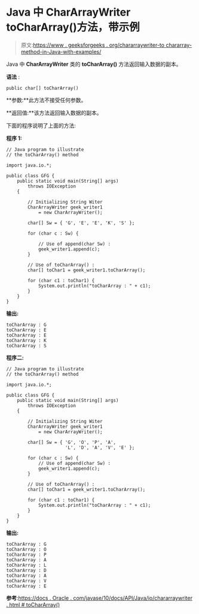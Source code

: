 # Java 中 CharArrayWriter toCharArray()方法，带示例

> 原文:[https://www . geeksforgeeks . org/chararraywriter-to chararray-method-in-Java-with-examples/](https://www.geeksforgeeks.org/chararraywriter-tochararray-method-in-java-with-examples/)

Java 中 **CharArrayWriter** 类的 **toCharArray()** 方法返回输入数据的副本。

**语法** :

```
public char[] toCharArray()
```

**参数:**此方法不接受任何参数。

**返回值:**该方法返回输入数据的副本。

下面的程序说明了上面的方法:

**程序 1:**

```
// Java program to illustrate
// the toCharArray() method

import java.io.*;

public class GFG {
    public static void main(String[] args)
        throws IOException
    {

        // Initializing String Witer
        CharArrayWriter geek_writer1
            = new CharArrayWriter();

        char[] Sw = { 'G', 'E', 'E', 'K', 'S' };

        for (char c : Sw) {

            // Use of append(char Sw) :
            geek_writer1.append(c);
        }

        // Use of toCharArray() :
        char[] toChar1 = geek_writer1.toCharArray();

        for (char c1 : toChar1) {
            System.out.println("toCharArray : " + c1);
        }
    }
}
```

**输出:**

```
toCharArray : G
toCharArray : E
toCharArray : E
toCharArray : K
toCharArray : S

```

**程序二:**

```
// Java program to illustrate
// the toCharArray() method

import java.io.*;

public class GFG {
    public static void main(String[] args)
        throws IOException
    {

        // Initializing String Witer
        CharArrayWriter geek_writer1
            = new CharArrayWriter();

        char[] Sw = { 'G', 'O', 'P', 'A',
                      'L', 'D', 'A', 'V', 'E' };

        for (char c : Sw) {
            // Use of append(char Sw) :
            geek_writer1.append(c);
        }

        // Use of toCharArray() :
        char[] toChar1 = geek_writer1.toCharArray();

        for (char c1 : toChar1) {
            System.out.println("toCharArray : " + c1);
        }
    }
}
```

**输出:**

```
toCharArray : G
toCharArray : O
toCharArray : P
toCharArray : A
toCharArray : L
toCharArray : D
toCharArray : A
toCharArray : V
toCharArray : E

```

**参考**:[https://docs . Oracle . com/javase/10/docs/API/Java/io/chararraywriter . html # toCharArray()](https://docs.oracle.com/javase/10/docs/api/java/io/CharArrayWriter.html#toCharArray())